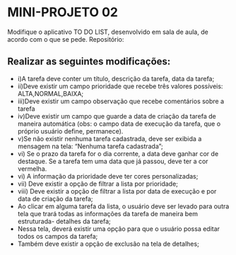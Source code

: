 <h1>MINI-PROJETO 02</h1>
<p>
    Modifique o aplicativo TO DO LIST, desenvolvido em sala de aula, de acordo com o que se
    pede.
    Repositório: <https://github.com/jeanmmlima/IMD0509-DDM20241/tree/f02_todo_list_IV>
</p>

<h2>Realizar as seguintes modificações:</h2>
<ul>
    <li>i)A tarefa deve conter um título, descrição da tarefa, data da tarefa;</li>
    <li>ii)Deve existir um campo prioridade que recebe três valores possíveis: ALTA,NORMAL,BAIXA;</li>
    <li>iii)Deve existir um campo observação que recebe comentários sobre a tarefa</li>
    <li>iv)Deve existir um campo que guarde a data de criação da tarefa de maneira automática (obs: o campo data de execução da tarefa, que o próprio usuário define, permanece).</li>
    <li>v)Se não existir nenhuma tarefa cadastrada, deve ser exibida a mensagem na tela: “Nenhuma tarefa cadastrada”;</li>
    <li>vi) Se o prazo da tarefa for o dia corrente, a data deve ganhar cor de destaque. Se a tarefa tem uma data que já passou, deve ter a cor vermelha.</li>
    <li>vi) A informação da prioridade deve ter cores personalizadas;</li>
    <li>vii) Deve existir a opção de filtrar a lista por prioridade;</li>
    <li>viii) Deve existir a opção de filtrar a lista por data de execução e por data de criação da tarefa;</li>
    <li>Ao clicar em alguma tarefa da lista, o usuário deve ser levado para outra tela que trará todas as informações da tarefa de maneira bem estruturada- detalhes
        da tarefa;</li>
    <li>Nessa tela, deverá existir uma opção para que o usuário possa editar todos os campos da tarefa;</li>
    <li>Também deve existir a opção de exclusão na tela de detalhes;</li>
</ul>